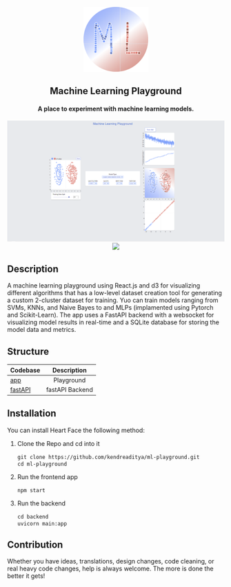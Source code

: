 <p align="center"><img src="assets/logo.png" width=150></p> 
<h2 align="center">Machine Learning Playground</h2>
<h4 align="center">A place to experiment with machine learning models.</h4>

<p align="center">
	<img src="assets/screenshot.png">
	<img src="assets/screenRecording.gif" width=300>
</p>

## Description

A machine learning playground using React.js and d3 for visualizing different algorithms that has a low-level dataset creation tool for generating a custom 2-cluster dataset for training. Yuo can train models ranging from SVMs, KNNs, and Naive Bayes to and MLPs (implamented using Pytorch and Scikit-Learn). The app uses a FastAPI backend with a websocket for visualizing model results in real-time and a SQLite database for storing the model data and metrics.

## Structure

| Codebase        |   Description   |
| :-------------- | :-------------: |
| [app]()            |   Playground   |
| [fastAPI](backend) | fastAPI Backend |

## Installation

You can install Heart Face the following method:

1. Clone the Repo and cd into it
   ```
   git clone https://github.com/kendreaditya/ml-playground.git
   cd ml-playground
   ```
2. Run the frontend app
   ```
   npm start
   ```
3. Run the backend
   ```
   cd backend
   uvicorn main:app
   ```

## Contribution

Whether you have ideas, translations, design changes, code cleaning, or real heavy code changes, help is always welcome.
The more is done the better it gets!
